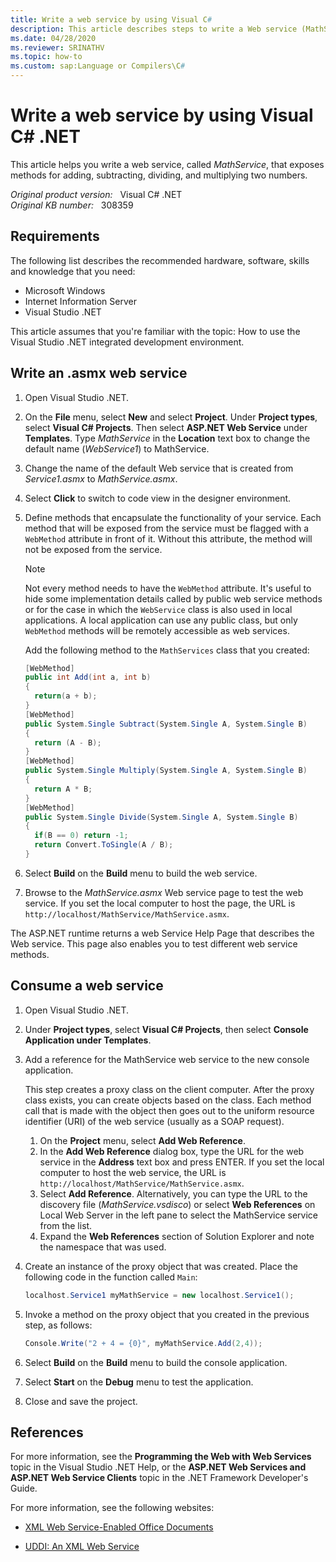 ```yaml
---
title: Write a web service by using Visual C#
description: This article describes steps to write a Web service (MathService) that exposes methods for adding, subtracting, dividing, and multiplying two numbers.
ms.date: 04/28/2020
ms.reviewer: SRINATHV
ms.topic: how-to
ms.custom: sap:Language or Compilers\C#
---
```

# Write a web service by using Visual C# .NET

This article helps you write a web service, called *MathService*, that exposes methods for adding, subtracting, dividing, and multiplying two numbers.

_Original product version:_ &nbsp; Visual C# .NET  
_Original KB number:_ &nbsp; 308359

## Requirements

The following list describes the recommended hardware, software, skills and knowledge that you need:

- Microsoft Windows
- Internet Information Server
- Visual Studio .NET

This article assumes that you're familiar with the topic: How to use the Visual Studio .NET integrated development environment.

## Write an .asmx web service

1. Open Visual Studio .NET.
2. On the **File** menu, select **New** and select **Project**. Under **Project types**, select **Visual C# Projects**. Then select **ASP.NET Web Service** under **Templates**. Type *MathService* in the **Location** text box to change the default name (*WebService1*) to MathService.
3. Change the name of the default Web service that is created from *Service1.asmx* to *MathService.asmx*.
4. Select **Click** to switch to code view in the designer environment.
5. Define methods that encapsulate the functionality of your service. Each method that will be exposed from the service must be flagged with a `WebMethod` attribute in front of it. Without this attribute, the method will not be exposed from the service.

    > [!NOTE]
    > Not every method needs to have the `WebMethod` attribute. It's useful to hide some implementation details called by public web service methods or for the case in which the `WebService` class is also used in local applications. A local application can use any public class, but only `WebMethod` methods will be remotely accessible as web services.

    Add the following method to the `MathServices` class that you created:

    ```csharp
    [WebMethod]
    public int Add(int a, int b)
    {
      return(a + b);
    }
    [WebMethod]
    public System.Single Subtract(System.Single A, System.Single B)
    {
      return (A - B);
    }
    [WebMethod]
    public System.Single Multiply(System.Single A, System.Single B)
    {
      return A * B;
    }
    [WebMethod]
    public System.Single Divide(System.Single A, System.Single B)
    {
      if(B == 0) return -1;
      return Convert.ToSingle(A / B);
    }
    ```

6. Select **Build** on the **Build** menu to build the web service.
7. Browse to the *MathService.asmx* Web service page to test the web service. If you set the local computer to host the page, the URL is `http://localhost/MathService/MathService.asmx`.

The ASP.NET runtime returns a web Service Help Page that describes the Web service. This page also enables you to test different web service methods.

## Consume a web service

1. Open Visual Studio .NET.
2. Under **Project types**, select **Visual C# Projects**, then select **Console Application under Templates**.
3. Add a reference for the MathService web service to the new console application.

    This step creates a proxy class on the client computer. After the proxy class exists, you can create objects based on the class. Each method call that is made with the object then goes out to the uniform resource identifier (URI) of the web service (usually as a SOAP request).

      1. On the **Project** menu, select **Add Web Reference**.
      2. In the **Add Web Reference** dialog box, type the URL for the web service in the **Address** text box and press ENTER. If you set the local computer to host the web service, the URL is `http://localhost/MathService/MathService.asmx`.
      3. Select **Add Reference**. Alternatively, you can type the URL to the discovery file (*MathService.vsdisco*) or select **Web References** on Local Web Server in the left pane to select the MathService service from the list.
      4. Expand the **Web References** section of Solution Explorer and note the namespace that was used.
4. Create an instance of the proxy object that was created. Place the following code in the function called `Main`:

    ```csharp
    localhost.Service1 myMathService = new localhost.Service1();
    ```

5. Invoke a method on the proxy object that you created in the previous step, as follows:

    ```csharp
    Console.Write("2 + 4 = {0}", myMathService.Add(2,4));
    ```

6. Select **Build** on the **Build** menu to build the console application.
7. Select **Start** on the **Debug** menu to test the application.
8. Close and save the project.

## References

For more information, see the **Programming the Web with Web Services** topic in the Visual Studio .NET Help, or the **ASP.NET Web Services and ASP.NET Web Service Clients** topic in the .NET Framework Developer's Guide.

For more information, see the following websites:

- [XML Web Service-Enabled Office Documents](/previous-versions/dotnet/articles/ms950767(v=msdn.10))

- [UDDI: An XML Web Service](/previous-versions/dotnet/articles/ms950813(v=msdn.10))
